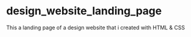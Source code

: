 # design_website_landing_page
This a landing page of a design website that i created with HTML &amp; CSS 
